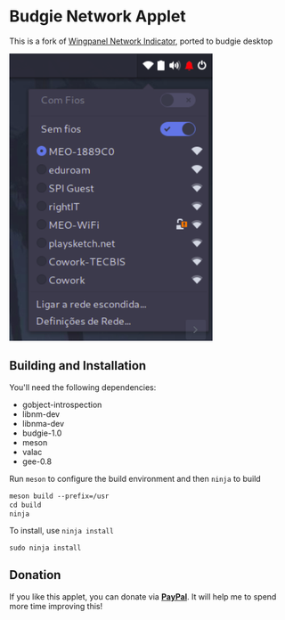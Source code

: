 # Budgie Network Applet
This is a fork of [Wingpanel Network Indicator](https://github.com/elementary/wingpanel-indicator-network), ported to budgie desktop


![Screenshot](data/screenshot.png?raw=true)

## Building and Installation

You'll need the following dependencies:

* gobject-introspection
* libnm-dev
* libnma-dev
* budgie-1.0
* meson
* valac
* gee-0.8

Run `meson` to configure the build environment and then `ninja` to build

    meson build --prefix=/usr
    cd build
    ninja

To install, use `ninja install`

    sudo ninja install

## Donation

If you like this applet, you can donate via **[PayPal](https://www.paypal.me/danielpinto8zz6)**. It will help me to spend more time improving this!
